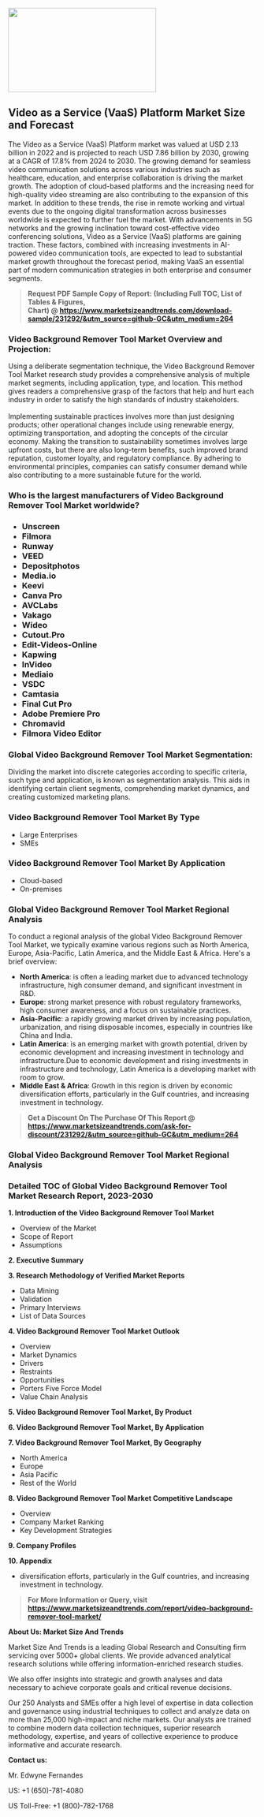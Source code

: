 <p><img class="alignnone size-medium wp-image-20088" src="https://ffe5etoiles.com/wp-content/uploads/2024/12/MST1-300x171.png" alt="" width="300" height="171" /></p><h2>Video as a Service (VaaS) Platform Market Size and Forecast</h2><p>The Video as a Service (VaaS) Platform market was valued at USD 2.13 billion in 2022 and is projected to reach USD 7.86 billion by 2030, growing at a CAGR of 17.8% from 2024 to 2030. The growing demand for seamless video communication solutions across various industries such as healthcare, education, and enterprise collaboration is driving the market growth. The adoption of cloud-based platforms and the increasing need for high-quality video streaming are also contributing to the expansion of this market. In addition to these trends, the rise in remote working and virtual events due to the ongoing digital transformation across businesses worldwide is expected to further fuel the market. With advancements in 5G networks and the growing inclination toward cost-effective video conferencing solutions, Video as a Service (VaaS) platforms are gaining traction. These factors, combined with increasing investments in AI-powered video communication tools, are expected to lead to substantial market growth throughout the forecast period, making VaaS an essential part of modern communication strategies in both enterprise and consumer segments.</p></p><blockquote id="" class=""><strong>Request PDF Sample Copy of Report: (Including Full TOC, List of Tables &amp; Figures, Chart)&nbsp;@&nbsp;<strong><a href="https://www.marketsizeandtrends.com/download-sample/231292/&utm_source=github-GC&utm_medium=264" target="_blank">https://www.marketsizeandtrends.com/download-sample/231292/&utm_source=github-GC&utm_medium=264</a></strong></strong></blockquote><h3 id="" class="">Video Background Remover Tool Market&nbsp;Overview and Projection:</h3><p id="" class="">Using a deliberate segmentation technique, the Video Background Remover Tool Market research study provides a comprehensive analysis of multiple market segments, including application, type, and location. This method gives readers a comprehensive grasp of the factors that help and hurt each industry in order to satisfy the high standards of industry stakeholders. <br /> <br />Implementing sustainable practices involves more than just designing products; other operational changes include using renewable energy, optimizing transportation, and adopting the concepts of the circular economy. Making the transition to sustainability sometimes involves large upfront costs, but there are also long-term benefits, such improved brand reputation, customer loyalty, and regulatory compliance. By adhering to environmental principles, companies can satisfy consumer demand while also contributing to a more sustainable future for the world.</p><h3 id="" class="">Who is the largest manufacturers of&nbsp;Video Background Remover Tool Market worldwide?</h3><h3 class=""><p><ul><li>Unscreen </li><li> Filmora </li><li> Runway </li><li> VEED </li><li> Depositphotos </li><li> Media.io </li><li> Keevi </li><li> Canva Pro </li><li> AVCLabs </li><li> Vakago </li><li> Wideo </li><li> Cutout.Pro </li><li> Edit-Videos-Online </li><li> Kapwing </li><li> InVideo </li><li> Mediaio </li><li> VSDC </li><li> Camtasia </li><li> Final Cut Pro </li><li> Adobe Premiere Pro </li><li> Chromavid </li><li> Filmora Video Editor</li></ul></p></h3><h3 id="" class="">Global&nbsp;Video Background Remover Tool Market Segmentation:</h3><p id="" class="">Dividing the market into discrete categories according to specific criteria, such type and application, is known as segmentation analysis. This aids in identifying certain client segments, comprehending market dynamics, and creating customized marketing plans.</p><h3 id="" class="">Video Background Remover Tool Market&nbsp;By Type</h3><p><p><ul><li>Large Enterprises</li><li> SMEs</p></li></ul></p></p><h3 id="" class="">Video Background Remover Tool Market&nbsp;By Application</h3><p class=""><p><ul><li>Cloud-based</li><li> On-premises</li></ul></p></p><h3 id="" class="">Global Video Background Remover Tool Market Regional Analysis</h3><p id="" class="">To conduct a regional analysis of the global Video Background Remover Tool Market, we typically examine various regions such as North America, Europe, Asia-Pacific, Latin America, and the Middle East &amp; Africa. Here's a brief overview:</p><ul><li><strong>North America</strong>: is often a leading market due to advanced technology infrastructure, high consumer demand, and significant investment in R&amp;D.</li><li><strong>Europe</strong>: strong market presence with robust regulatory frameworks, high consumer awareness, and a focus on sustainable practices.</li><li><strong>Asia-Pacific</strong>: a rapidly growing market driven by increasing population, urbanization, and rising disposable incomes, especially in countries like China and India.</li><li><strong>Latin America</strong>: is an emerging market with growth potential, driven by economic development and increasing investment in technology and infrastructure.Due to economic development and rising investments in infrastructure and technology, Latin America is a developing market with room to grow.</li><li><strong>Middle East &amp; Africa</strong>: Growth in this region is driven by economic diversification efforts, particularly in the Gulf countries, and increasing investment in technology.</li></ul><blockquote id="" class=""><strong>Get a Discount On The Purchase Of This Report @ <strong><a href="https://www.marketsizeandtrends.com/ask-for-discount/231292/&utm_source=github-GC&utm_medium=264" target="_blank">https://www.marketsizeandtrends.com/ask-for-discount/231292/&utm_source=github-GC&utm_medium=264</a></strong></strong></blockquote><h3 id="" class="">Global Video Background Remover Tool Market Regional Analysis</h3><h3 id="" class="">Detailed TOC of Global Video Background Remover Tool Market Research Report, 2023-2030</h3><p id="" class=""><strong>1. Introduction of the Video Background Remover Tool Market</strong></p><ul><li>Overview of the Market</li><li>Scope of Report</li><li>Assumptions</li></ul><p id="" class=""><strong>2. Executive Summary</strong></p><p id="" class=""><strong>3. Research Methodology of Verified Market Reports</strong></p><ul><li>Data Mining</li><li>Validation</li><li>Primary Interviews</li><li>List of Data Sources</li></ul><p id="" class=""><strong>4. Video Background Remover Tool Market Outlook</strong></p><ul><li>Overview</li><li>Market Dynamics</li><li>Drivers</li><li>Restraints</li><li>Opportunities</li><li>Porters Five Force Model</li><li>Value Chain Analysis</li></ul><p id="" class=""><strong>5. Video Background Remover Tool Market, By Product</strong></p><p id="" class=""><strong>6. Video Background Remover Tool Market, By Application</strong></p><p id="" class=""><strong>7. Video Background Remover Tool Market, By Geography</strong></p><ul><li>North America</li><li>Europe</li><li>Asia Pacific</li><li>Rest of the World</li></ul><p id="" class=""><strong>8. Video Background Remover Tool Market Competitive Landscape</strong></p><ul><li>Overview</li><li>Company Market Ranking</li><li>Key Development Strategies</li></ul><p id="" class=""><strong>9. Company Profiles</strong></p><p id="" class=""><strong>10. Appendix</strong></p><ul><li>diversification efforts, particularly in the Gulf countries, and increasing investment in technology.</li></ul><blockquote id="" class=""><strong>For More Information or Query, visit <strong><strong><a href="https://www.marketsizeandtrends.com/report/video-background-remover-tool-market/" target="_blank">https://www.marketsizeandtrends.com/report/video-background-remover-tool-market/</a></strong></strong></strong></blockquote><p id="" class=""><strong>About Us: Market Size And Trends</strong></p><p id="" class="">Market Size And Trends is a leading Global Research and Consulting firm servicing over 5000+ global clients. We provide advanced analytical research solutions while offering information-enriched research studies.</p><p id="" class="">We also offer insights into strategic and growth analyses and data necessary to achieve corporate goals and critical revenue decisions.</p><p id="" class="">Our 250 Analysts and SMEs offer a high level of expertise in data collection and governance using industrial techniques to collect and analyze data on more than 25,000 high-impact and niche markets. Our analysts are trained to combine modern data collection techniques, superior research methodology, expertise, and years of collective experience to produce informative and accurate research.</p><p id="" class=""><strong>Contact us:</strong></p><p id="" class="">Mr. Edwyne Fernandes</p><p id="" class="">US: +1 (650)-781-4080</p><p id="" class="">US Toll-Free: +1 (800)-782-1768</p>
